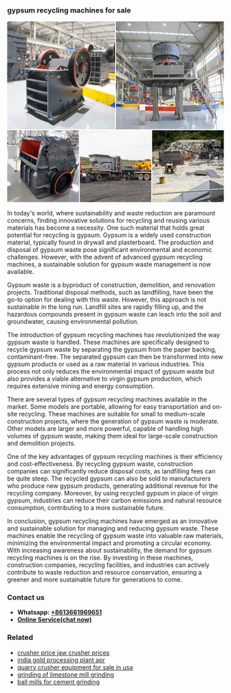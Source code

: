 <h3>gypsum recycling machines for sale</h3><img src='1706755867.jpg' alt=''><p>In today's world, where sustainability and waste reduction are paramount concerns, finding innovative solutions for recycling and reusing various materials has become a necessity. One such material that holds great potential for recycling is gypsum. Gypsum is a widely used construction material, typically found in drywall and plasterboard. The production and disposal of gypsum waste pose significant environmental and economic challenges. However, with the advent of advanced gypsum recycling machines, a sustainable solution for gypsum waste management is now available.</p><p>Gypsum waste is a byproduct of construction, demolition, and renovation projects. Traditional disposal methods, such as landfilling, have been the go-to option for dealing with this waste. However, this approach is not sustainable in the long run. Landfill sites are rapidly filling up, and the hazardous compounds present in gypsum waste can leach into the soil and groundwater, causing environmental pollution.</p><p>The introduction of gypsum recycling machines has revolutionized the way gypsum waste is handled. These machines are specifically designed to recycle gypsum waste by separating the gypsum from the paper backing, contaminant-free. The separated gypsum can then be transformed into new gypsum products or used as a raw material in various industries. This process not only reduces the environmental impact of gypsum waste but also provides a viable alternative to virgin gypsum production, which requires extensive mining and energy consumption.</p><p>There are several types of gypsum recycling machines available in the market. Some models are portable, allowing for easy transportation and on-site recycling. These machines are suitable for small to medium-scale construction projects, where the generation of gypsum waste is moderate. Other models are larger and more powerful, capable of handling high volumes of gypsum waste, making them ideal for large-scale construction and demolition projects.</p><p>One of the key advantages of gypsum recycling machines is their efficiency and cost-effectiveness. By recycling gypsum waste, construction companies can significantly reduce disposal costs, as landfilling fees can be quite steep. The recycled gypsum can also be sold to manufacturers who produce new gypsum products, generating additional revenue for the recycling company. Moreover, by using recycled gypsum in place of virgin gypsum, industries can reduce their carbon emissions and natural resource consumption, contributing to a more sustainable future.</p><p>In conclusion, gypsum recycling machines have emerged as an innovative and sustainable solution for managing and reducing gypsum waste. These machines enable the recycling of gypsum waste into valuable raw materials, minimizing the environmental impact and promoting a circular economy. With increasing awareness about sustainability, the demand for gypsum recycling machines is on the rise. By investing in these machines, construction companies, recycling facilities, and industries can actively contribute to waste reduction and resource conservation, ensuring a greener and more sustainable future for generations to come.</p><h3>Contact us</h3><ul><li><strong>Whatsapp:&nbsp;<a href="https://wa.me/8613661969651">+8613661969651</a></strong></li><li><a href="https://swt.shibang-china.com/?git&amp;zhl&amp;gypsum recycling machines for sale"><strong>Online Service(chat now)</strong></a></li></ul><h3>Related</h3><ul><li><a href='crusher price jaw crusher prices.md'>crusher price jaw crusher prices</a></li><li><a href='india gold processing plant apr.md'>india gold processing plant apr</a></li><li><a href='quarry crusher equipment for sale in usa.md'>quarry crusher equipment for sale in usa</a></li><li><a href='grinding of limestone mill grinding.md'>grinding of limestone mill grinding</a></li><li><a href='ball mills for cement grinding.md'>ball mills for cement grinding</a></li></ul>